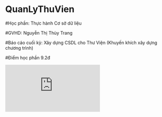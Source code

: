 # QuanLyThuVien

#Học phần: Thực hành Cơ sở dữ liệu

#GVHD: Nguyễn Thị Thùy Trang

#Báo cáo cuối kỳ: Xây dựng CSDL cho Thư Viện (Khuyến khích xây dựng chương trình)

#Điểm học phần 9.2đ

![This is an image](https://github.com/KayStar645/QuanLyThuVien/blob/main/QL_ThuVien.pdf)

